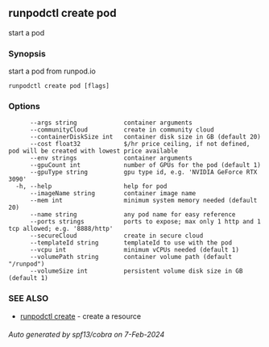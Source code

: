 ## runpodctl create pod

start a pod

### Synopsis

start a pod from runpod.io

```
runpodctl create pod [flags]
```

### Options

```
      --args string             container arguments
      --communityCloud          create in community cloud
      --containerDiskSize int   container disk size in GB (default 20)
      --cost float32            $/hr price ceiling, if not defined, pod will be created with lowest price available
      --env strings             container arguments
      --gpuCount int            number of GPUs for the pod (default 1)
      --gpuType string          gpu type id, e.g. 'NVIDIA GeForce RTX 3090'
  -h, --help                    help for pod
      --imageName string        container image name
      --mem int                 minimum system memory needed (default 20)
      --name string             any pod name for easy reference
      --ports strings           ports to expose; max only 1 http and 1 tcp allowed; e.g. '8888/http'
      --secureCloud             create in secure cloud
      --templateId string       templateId to use with the pod
      --vcpu int                minimum vCPUs needed (default 1)
      --volumePath string       container volume path (default "/runpod")
      --volumeSize int          persistent volume disk size in GB (default 1)
```

### SEE ALSO

* [runpodctl create](runpodctl_create.md)	 - create a resource

###### Auto generated by spf13/cobra on 7-Feb-2024
